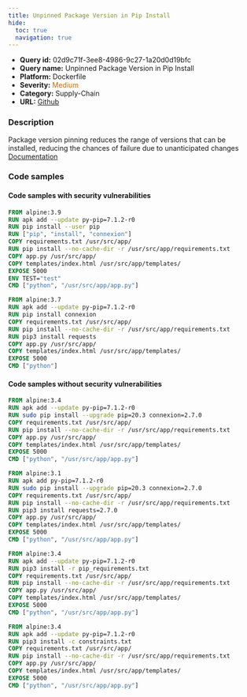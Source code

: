 ```yaml
---
title: Unpinned Package Version in Pip Install
hide:
  toc: true
  navigation: true
---
```


<style>
  .highlight .hll {
    background-color: #ff171742;
  }
  .md-content {
    max-width: 1100px;
    margin: 0 auto;
  }
</style>

-   **Query id:** 02d9c71f-3ee8-4986-9c27-1a20d0d19bfc
-   **Query name:** Unpinned Package Version in Pip Install
-   **Platform:** Dockerfile
-   **Severity:** <span style="color:#C60">Medium</span>
-   **Category:** Supply-Chain
-   **URL:** [Github](https://github.com/Checkmarx/kics/tree/master/assets/queries/dockerfile/unpinned_package_version_in_pip_install)

### Description
Package version pinning reduces the range of versions that can be installed, reducing the chances of failure due to unanticipated changes<br>
[Documentation](https://docs.docker.com/develop/develop-images/dockerfile_best-practices/)

### Code samples
#### Code samples with security vulnerabilities
```dockerfile title="Postitive test num. 1 - dockerfile file" hl_lines="18 3 4 15"
FROM alpine:3.9
RUN apk add --update py-pip=7.1.2-r0
RUN pip install --user pip
RUN ["pip", "install", "connexion"]
COPY requirements.txt /usr/src/app/
RUN pip install --no-cache-dir -r /usr/src/app/requirements.txt
COPY app.py /usr/src/app/
COPY templates/index.html /usr/src/app/templates/
EXPOSE 5000
ENV TEST="test"
CMD ["python", "/usr/src/app/app.py"]

FROM alpine:3.7
RUN apk add --update py-pip=7.1.2-r0
RUN pip install connexion
COPY requirements.txt /usr/src/app/
RUN pip install --no-cache-dir -r /usr/src/app/requirements.txt
RUN pip3 install requests
COPY app.py /usr/src/app/
COPY templates/index.html /usr/src/app/templates/
EXPOSE 5000
CMD ["python"]

```


#### Code samples without security vulnerabilities
```dockerfile title="Negative test num. 1 - dockerfile file"
FROM alpine:3.4
RUN apk add --update py-pip=7.1.2-r0
RUN sudo pip install --upgrade pip=20.3 connexion=2.7.0
COPY requirements.txt /usr/src/app/
RUN pip install --no-cache-dir -r /usr/src/app/requirements.txt
COPY app.py /usr/src/app/
COPY templates/index.html /usr/src/app/templates/
EXPOSE 5000
CMD ["python", "/usr/src/app/app.py"]

FROM alpine:3.1
RUN apk add py-pip=7.1.2-r0
RUN sudo pip install --upgrade pip=20.3 connexion=2.7.0
COPY requirements.txt /usr/src/app/
RUN pip install --no-cache-dir -r /usr/src/app/requirements.txt
RUN pip3 install requests=2.7.0
COPY app.py /usr/src/app/
COPY templates/index.html /usr/src/app/templates/
EXPOSE 5000
CMD ["python", "/usr/src/app/app.py"]

```
```dockerfile title="Negative test num. 2 - dockerfile file"
FROM alpine:3.4
RUN apk add --update py-pip=7.1.2-r0
RUN pip3 install -r pip_requirements.txt
COPY requirements.txt /usr/src/app/
RUN pip install --no-cache-dir -r /usr/src/app/requirements.txt
COPY app.py /usr/src/app/
COPY templates/index.html /usr/src/app/templates/
EXPOSE 5000
CMD ["python", "/usr/src/app/app.py"]

```
```dockerfile title="Negative test num. 3 - dockerfile file"
FROM alpine:3.4
RUN apk add --update py-pip=7.1.2-r0
RUN pip3 install -c constraints.txt
COPY requirements.txt /usr/src/app/
RUN pip install --no-cache-dir -r /usr/src/app/requirements.txt
COPY app.py /usr/src/app/
COPY templates/index.html /usr/src/app/templates/
EXPOSE 5000
CMD ["python", "/usr/src/app/app.py"]
```
